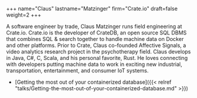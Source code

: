 +++
name="Claus"
lastname="Matzinger"
firm="Crate.io"
draft=false
weight=2
+++

A software engineer by trade, Claus Matzinger runs field engineering at Crate.io. Crate.io is the developer of CrateDB, an open source SQL DBMS that combines SQL & search together to handle machine data on Docker and other platforms. Prior to Crate, Claus co-founded Affective Signals, a video analytics research project in the psychotherapy field. Claus develops in Java, C#, C, Scala, and his personal favorite, Rust. He loves connecting with developers putting machine data to work in exciting new industrial, transportation, entertainment, and consumer IoT systems.


* [Getting the most out of your containerized database]({{< relref "talks/Getting-the-most-out-of-your-containerized-database.md" >}})
